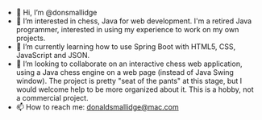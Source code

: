 - 👋 Hi, I’m @donsmallidge
- 👀 I’m interested in chess, Java for web development. I'm a retired Java programmer, interested in using my experience to work on my own projects.
- 🌱 I’m currently learning how to use Spring Boot with HTML5, CSS, JavaScript and JSON.
- 💞️ I’m looking to collaborate on an interactive chess web application, using a Java chess engine on a web page (instead of Java Swing window). 
The project is pretty "seat of the pants" at this stage, but I would welcome help to be more organized about it. This is a hobby, not a commercial project.
- 📫 How to reach me: donaldsmallidge@mac.com

<!---
donsmallidge/donsmallidge is a ✨ special ✨ repository because its `README.md` (this file) appears on your GitHub profile.
You can click the Preview link to take a look at your changes.
--->
